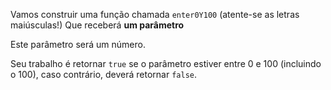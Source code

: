 Vamos construir uma função chamada `enter0Y100` (atente-se as letras maiúsculas!) Que receberá **um parâmetro**

Este parâmetro será um número.

Seu trabalho é retornar `true` se o parâmetro estiver entre 0 e 100 (incluindo o 100), caso contrário, deverá retornar `false`.